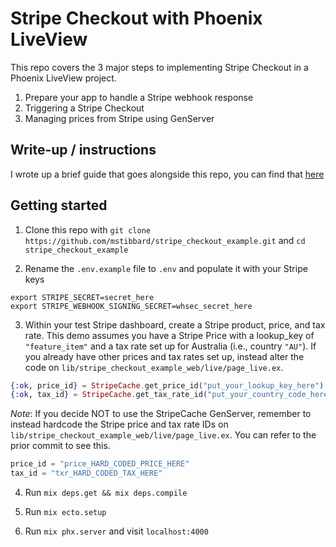 # Stripe Checkout with Phoenix LiveView

This repo covers the 3 major steps to implementing Stripe Checkout in a Phoenix LiveView project.

1. Prepare your app to handle a Stripe webhook response
2. Triggering a Stripe Checkout
3. Managing prices from Stripe using GenServer

## Write-up / instructions

I wrote up a brief guide that goes alongside this repo, you can find that [here](https://www.stibbard.io/learning/elixir-phoenix-stripe-checkout)

## Getting started

1. Clone this repo with `git clone https://github.com/mstibbard/stripe_checkout_example.git` and `cd stripe_checkout_example`

2. Rename the `.env.example` file to `.env` and populate it with your Stripe keys

```
export STRIPE_SECRET=secret_here
export STRIPE_WEBHOOK_SIGNING_SECRET=whsec_secret_here
```

3. Within your test Stripe dashboard, create a Stripe product, price, and tax rate. This demo assumes you have a Stripe Price with a lookup_key of `"feature_item"` and a tax rate set up for Australia (i.e., country `"AU"`). If you already have other prices and tax rates set up, instead alter the code on `lib/stripe_checkout_example_web/live/page_live.ex`.

```elixir
{:ok, price_id} = StripeCache.get_price_id("put_your_lookup_key_here")
{:ok, tax_id} = StripeCache.get_tax_rate_id("put_your_country_code_here")
```

_Note_: If you decide NOT to use the StripeCache GenServer, remember to instead hardcode the Stripe price and tax rate IDs on `lib/stripe_checkout_example_web/live/page_live.ex`. You can refer to the prior commit to see this.

```elixir
price_id = "price_HARD_CODED_PRICE_HERE"
tax_id = "txr_HARD_CODED_TAX_HERE"
```

4. Run `mix deps.get && mix deps.compile`

5. Run `mix ecto.setup`

6. Run `mix phx.server` and visit `localhost:4000`
